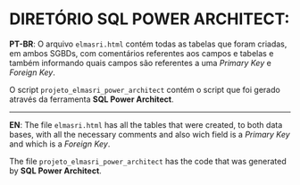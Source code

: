 # **DIRETÓRIO SQL POWER ARCHITECT:**

**PT-BR**: 
O arquivo `elmasri.html` contém todas as tabelas que foram criadas, em ambos SGBDs, com comentários referentes aos campos e tabelas e também informando quais campos são referentes a uma _Primary Key_ e _Foreign Key_.

O script `projeto_elmasri_power_architect` contém o script que foi gerado através da ferramenta **SQL Power Architect**.
***
**EN**:
The file `elmasri.html` has all the tables that were created, to both data bases, with all the necessary comments and also wich field is a _Primary Key_ and which is a _Foreign Key_.

The file `projeto_elmasri_power_architect` has the code that was generated by **SQL Power Architect**.